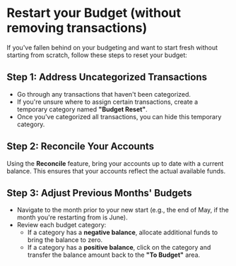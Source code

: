 # Restart your Budget (without removing transactions)

If you've fallen behind on your budgeting and want to start fresh without starting from scratch, follow these steps to reset your budget:

## Step 1: Address Uncategorized Transactions

- Go through any transactions that haven't been categorized.
- If you're unsure where to assign certain transactions, create a temporary category named **"Budget Reset"**.
- Once you've categorized all transactions, you can hide this temporary category.

## Step 2: Reconcile Your Accounts

Using the **Reconcile** feature, bring your accounts up to date with a current balance. This ensures that your accounts reflect the actual available funds.

## Step 3: Adjust Previous Months' Budgets

- Navigate to the month prior to your new start (e.g., the end of May, if the month you're restarting from is June).
- Review each budget category:
  - If a category has a **negative balance**, allocate additional funds to bring the balance to zero.
  - If a category has a **positive balance**, click on the category and transfer the balance amount back to the **"To Budget"** area.
